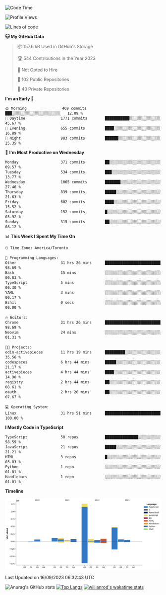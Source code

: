 <!--START_SECTION:waka-->
![Code Time](http://img.shields.io/badge/Code%20Time-605%20hrs%2056%20mins-blue)

![Profile Views](http://img.shields.io/badge/Profile%20Views-0-blue)

![Lines of code](https://img.shields.io/badge/From%20Hello%20World%20I%27ve%20Written-2.4%20million%20lines%20of%20code-blue)

**🐱 My GitHub Data** 

> 📦 157.6 kB Used in GitHub's Storage 
 > 
> 🏆 544 Contributions in the Year 2023
 > 
> 🚫 Not Opted to Hire
 > 
> 📜 102 Public Repositories 
 > 
> 🔑 43 Private Repositories 
 > 
**I'm an Early 🐤** 

```text
🌞 Morning                469 commits         ███░░░░░░░░░░░░░░░░░░░░░░   12.09 % 
🌆 Daytime                1771 commits        ███████████░░░░░░░░░░░░░░   45.67 % 
🌃 Evening                655 commits         ████░░░░░░░░░░░░░░░░░░░░░   16.89 % 
🌙 Night                  983 commits         ██████░░░░░░░░░░░░░░░░░░░   25.35 % 
```
📅 **I'm Most Productive on Wednesday** 

```text
Monday                   371 commits         ██░░░░░░░░░░░░░░░░░░░░░░░   09.57 % 
Tuesday                  534 commits         ███░░░░░░░░░░░░░░░░░░░░░░   13.77 % 
Wednesday                1065 commits        ███████░░░░░░░░░░░░░░░░░░   27.46 % 
Thursday                 839 commits         █████░░░░░░░░░░░░░░░░░░░░   21.63 % 
Friday                   602 commits         ████░░░░░░░░░░░░░░░░░░░░░   15.52 % 
Saturday                 152 commits         █░░░░░░░░░░░░░░░░░░░░░░░░   03.92 % 
Sunday                   315 commits         ██░░░░░░░░░░░░░░░░░░░░░░░   08.12 % 
```


📊 **This Week I Spent My Time On** 

```text
🕑︎ Time Zone: America/Toronto

💬 Programming Languages: 
Other                    31 hrs 26 mins      █████████████████████████   98.69 % 
Bash                     15 mins             ░░░░░░░░░░░░░░░░░░░░░░░░░   00.83 % 
TypeScript               5 mins              ░░░░░░░░░░░░░░░░░░░░░░░░░   00.30 % 
YAML                     3 mins              ░░░░░░░░░░░░░░░░░░░░░░░░░   00.17 % 
Ezhil                    0 secs              ░░░░░░░░░░░░░░░░░░░░░░░░░   00.00 % 

🔥 Editors: 
Chrome                   31 hrs 26 mins      █████████████████████████   98.69 % 
Neovim                   24 mins             ░░░░░░░░░░░░░░░░░░░░░░░░░   01.31 % 

🐱‍💻 Projects: 
odin-activepieces        11 hrs 19 mins      █████████░░░░░░░░░░░░░░░░   35.56 % 
codespaces               6 hrs 44 mins       █████░░░░░░░░░░░░░░░░░░░░   21.17 % 
activepieces             4 hrs 44 mins       ████░░░░░░░░░░░░░░░░░░░░░   14.90 % 
registry                 2 hrs 44 mins       ██░░░░░░░░░░░░░░░░░░░░░░░   08.61 % 
oauth                    2 hrs 26 mins       ██░░░░░░░░░░░░░░░░░░░░░░░   07.67 % 

💻 Operating System: 
Linux                    31 hrs 51 mins      █████████████████████████   100.00 % 
```

**I Mostly Code in TypeScript** 

```text
TypeScript               58 repos            ███████████████░░░░░░░░░░   58.59 % 
JavaScript               21 repos            █████░░░░░░░░░░░░░░░░░░░░   21.21 % 
HTML                     3 repos             █░░░░░░░░░░░░░░░░░░░░░░░░   03.03 % 
Python                   1 repo              ░░░░░░░░░░░░░░░░░░░░░░░░░   01.01 % 
Handlebars               1 repo              ░░░░░░░░░░░░░░░░░░░░░░░░░   01.01 % 
```



**Timeline**

![Lines of Code chart](https://raw.githubusercontent.com/wise-introvert/wise-introvert/master/assets/bar_graph.png)


 Last Updated on 16/09/2023 06:32:43 UTC
<!--END_SECTION:waka-->

![Anurag's GitHub stats](https://github-readme-stats.vercel.app/api?username=wise-introvert&count_private=true&show_icons=true)
[![Top Langs](https://github-readme-stats.vercel.app/api/top-langs/?username=wise-introvert&langs_count=10)](https://github.com/anuraghazra/github-readme-stats)
[![willianrod's wakatime stats](https://github-readme-stats.vercel.app/api/wakatime?username=wiseintrovert)](https://github.com/anuraghazra/github-readme-stats)
